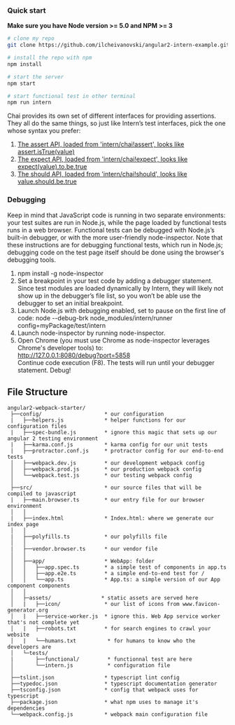 ### Quick start
**Make sure you have Node version >= 5.0 and NPM >= 3**

```bash
# clone my repo
git clone https://github.com/ilcheivanovski/angular2-intern-example.git

# install the repo with npm
npm install

# start the server
npm start

# start functional test in other terminal
npm run intern
```

Chai provides its own set of different interfaces for providing assertions. They all do the same things, so just like Intern’s test interfaces, pick the one whose syntax you prefer:

1. <a href="http://chaijs.com/guide/styles/#assert">The assert API, loaded from 'intern/chai!assert', looks like assert.isTrue(value)</a></br>
2. <a href="http://chaijs.com/guide/styles/#expect">The expect API, loaded from 'intern/chai!expect', looks like expect(value).to.be.true</a></br>
3. <a href="http://chaijs.com/guide/styles/#should">The should API, loaded from 'intern/chai!should', looks like value.should.be.true</a></br>

### Debugging

Keep in mind that JavaScript code is running in two separate environments: your test suites are run in Node.js, while the page loaded by functional tests runs in a web browser. Functional tests can be debugged with Node.js’s built-in debugger, or with the more user-friendly node-inspector. Note that these instructions are for debugging functional tests, which run in Node.js; debugging code on the test page itself should be done using the browser's debugging tools.

1. npm install -g node-inspector </br>
2. Set a breakpoint in your test code by adding a debugger statement. Since test modules are loaded dynamically by Intern, they will likely not show up in the debugger’s file list, so you won’t be able use the debugger to set an initial breakpoint.</br>
3. Launch Node.js with debugging enabled, set to pause on the first line of code:
node --debug-brk node_modules/intern/runner config=myPackage/test/intern </br>
4. Launch node-inspector by running node-inspector.</br>
5. Open Chrome (you must use Chrome as node-inspector leverages Chrome's developer tools) to:</br>
http://127.0.0.1:8080/debug?port=5858</br>
Continue code execution (F8). The tests will run until your debugger statement.
Debug!



## File Structure

```
angular2-webpack-starter/
 ├──config/                    * our configuration
 |   ├──helpers.js             * helper functions for our configuration files
 |   ├──spec-bundle.js         * ignore this magic that sets up our angular 2 testing environment
 |   ├──karma.conf.js          * karma config for our unit tests
 |   ├──protractor.conf.js     * protractor config for our end-to-end tests
 │   ├──webpack.dev.js         * our development webpack config
 │   ├──webpack.prod.js        * our production webpack config
 │   └──webpack.test.js        * our testing webpack config
 │
 ├──src/                       * our source files that will be compiled to javascript
 |   ├──main.browser.ts        * our entry file for our browser environment
 │   │
 |   ├──index.html             * Index.html: where we generate our index page
 │   │
 |   ├──polyfills.ts           * our polyfills file
 │   │
 |   ├──vendor.browser.ts      * our vendor file
 │   │
 │   ├──app/                   * WebApp: folder
 │   │   ├──app.spec.ts        * a simple test of components in app.ts
 │   │   ├──app.e2e.ts         * a simple end-to-end test for /
 │   │   └──app.ts             * App.ts: a simple version of our App component components
 │   │
 │   ├─assets/                * static assets are served here
 │   |   ├──icon/              * our list of icons from www.favicon-generator.org
 │   |   ├──service-worker.js  * ignore this. Web App service worker that's not complete yet
 │   |   ├──robots.txt         * for search engines to crawl your website
 │   |   └──humans.txt          * for humans to know who the developers are
 │   └─tests/
 |       ├──functional/         * functionnal test are here
 │       └──intern.js           * configuration file
 │
 ├──tslint.json                * typescript lint config
 ├──typedoc.json               * typescript documentation generator
 ├──tsconfig.json              * config that webpack uses for typescript
 ├──package.json               * what npm uses to manage it's dependencies
 └──webpack.config.js          * webpack main configuration file

```
